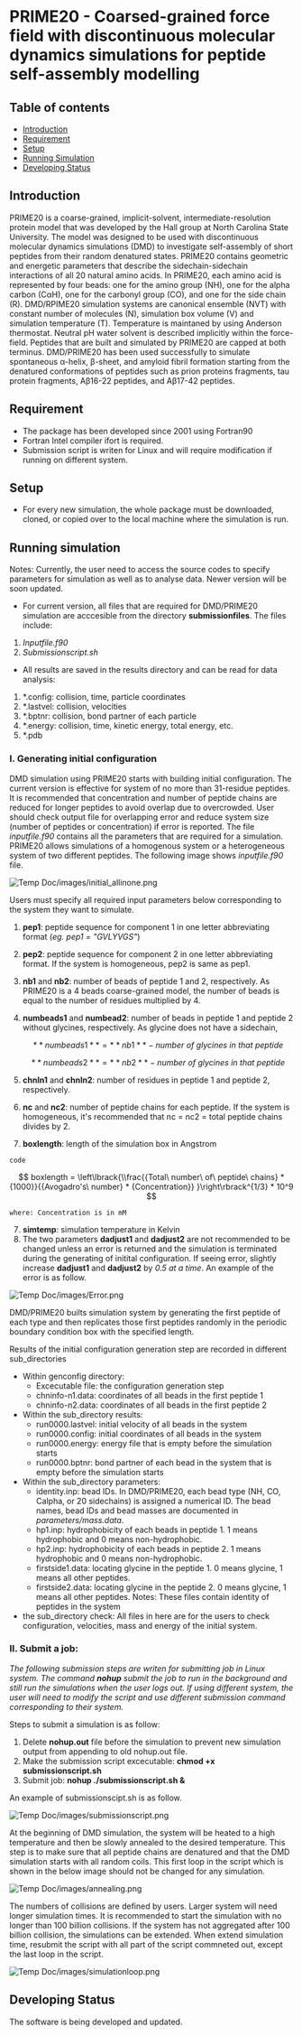 # PRIME20 - Coarsed-grained force field with discontinuous molecular dynamics simulations for peptide self-assembly modelling 
## Table of contents
* [Introduction](#introduction)
* [Requirement](#requirement)
* [Setup](#setup)
* [Running Simulation](#running-simulation)
* [Developing Status](#developing-status)
## Introduction
PRIME20 is a coarse-grained, implicit-solvent, intermediate-resolution protein model that was developed by the Hall group at North Carolina State University. The model was designed to be used with discontinuous molecular dynamics simulations (DMD) to investigate self-assembly of short peptides from their random denatured states. PRIME20 contains geometric and energetic parameters that describe the sidechain-sidechain interactions of all 20 natural amino acids. In PRIME20, each amino acid is represented by four beads: one for the amino group (NH), one for the alpha carbon (CαH), one for the carbonyl group (CO), and one for the side chain (R). DMD/RPIME20 simulation systems are canonical ensemble (NVT) with constant number of molecules (N), simulation box volume (V) and simulation temperature (T). Temperature is maintaned by using Anderson thermostat. Neutral pH water solvent is described implicitly within the force-field. Peptides that are built and simulated by PRIME20 are capped at both terminus. DMD/PRIME20 has been used successfully to simulate spontaneous α-helix, β-sheet, and amyloid fibril formation starting from the denatured conformations of peptides such as prion proteins fragments, tau protein fragments, Aβ16-22 peptides, and  Aβ17-42 peptides.

## Requirement
- The package has been developed since 2001 using Fortran90
- Fortran Intel compiler ifort is required.
- Submission script is writen for Linux and will require modification if running on different system.

## Setup
- For every new simulation, the whole package must be downloaded, cloned, or copied over to the local machine where the simulation is run.

## Running simulation
Notes: Currently, the user need to access the source codes to specify parameters for simulation as well as to analyse data. Newer version will be soon updated. 
- For current version, all files that are required for DMD/PRIME20 simulation are acccesible from the directory **submissionfiles**. The files include:
1. *Inputfile.f90*
2. *Submissionscript.sh*
- All results are saved in the results directory and can be read for data analysis:
1. *.config: collision, time, particle coordinates
2. *.lastvel: collision, velocities 
3. *.bptnr: collision, bond partner of each particle
4. *.energy: collision, time, kinetic energy, total energy, etc.
5. *.pdb

### I.	Generating initial configuration
DMD simulation using PRIME20 starts with building initial configuration. The current version is effective for system of no more than 31-residue peptides. It is recommended that concentration and number of peptide chains are reduced for longer peptides to avoid overlap due to overcrowded. User should check output file for overlapping error and reduce system size (number of peptides or concentration) if error is reported.
The file *inputfile.f90* contains all the parameters that are required for a simulation. PRIME20 allows simulations of a homogenous system or a heterogeneous system of two different peptides. The following image shows *inputfile.f90* file.

 ![Temp Doc/images/initial_allinone.png](https://github.com/CarolHall-NCSU-CBE/Serial-DMD-PRIME20/blob/45eb102c71d57b322d413f7297eed412a19df235/Temp%20Doc/images/initial_allinone.png)
 
Users must specify all required input parameters below corresponding to the system they want to simulate.
1. **pep1**: peptide sequence for component 1 in one letter abbreviating format (*eg. pep1 = "GVLYVGS"*)
2. **pep2**: peptide sequence for component 2 in one letter abbreviating format. If the system is homogeneous, pep2 is same as pep1.
3. **nb1** and **nb2**: number of beads of peptide 1 and 2, respectively. As PRIME20 is a 4 beads coarse-grained model, the number of beads is equal to the number of residues multiplied by 4.
4. **numbeads1** and **numbead2**: number of beads in peptide 1 and peptide 2 without glycines, respectively. As glycine does not have a sidechain, 

	$$ **numbeads1** = {**nb1** - {number\ of\ glycines\ in\ that\ peptide}} $$
	
	$$ **numbeads2** = {**nb2** - {number\ of\ glycines\ in\ that\ peptide}} $$	

4. **chnln1** and **chnln2**: number of residues in peptide 1 and peptide 2, respectively.
5. **nc** and **nc2**: number of peptide chains for each peptide. If the system is homogeneous, it's recommended that nc = nc2 = total peptide chains divides by 2.
6. **boxlength**: length of the simulation box in Angstrom


```
code
```
$$ boxlength = \left\lbrack{\\frac{{Total\ number\ of\ peptide\ chains} * {1000}}{{Avogadro's\ number} * {Concentration}} }\right\rbrack^{1/3} * 10^9 $$

	where: Concentration is in mM

7. **simtemp**: simulation temperature in Kelvin
8. The two parameters **dadjust1** and **dadjust2** are not recommended to be changed unless an error is returned and the simulation is terminated during the generating of initital configuration. If seeing error, slightly increase **dadjust1** and **dadjust2** by *0.5 at a time*. An example of the error is as follow.

 ![Temp Doc/images/Error.png](https://github.com/CarolHall-NCSU-CBE/Serial-DMD-PRIME20/blob/ace39b9324962999c9f1ee448907000c8d65d9e1/Temp%20Doc/images/Error.png)
 
DMD/PRIME20 builts simulation system by generating the first peptide of each type and then replicates those first peptides randomly in the periodic boundary condition box with the specified length.
 
Results of the initial configuration generation step are recorded in different sub_directories
- Within genconfig directory:
	- Excecutable file: the configuration generation step
	- chninfo-n1.data: coordinates of all beads in the first peptide 1  
	- chninfo-n2.data: coordinates of all beads in the first peptide 2
- Within the sub_directory results:
	- run0000.lastvel: initial velocity of all beads in the system
	- run0000.config: initial coordinates of all beads in the system
	- run0000.energy: energy file that is empty before the simulation starts
	- run0000.bptnr: bond partner of each bead in the system that is empty before the simulation starts
- Within the sub_directory parameters:
	- identity.inp: bead IDs. In DMD/PRIME20, each bead type (NH, CO, Calpha, or 20 sidechains) is assigned a numerical ID. The bead names, bead IDs and bead masses are documented in *parameters/mass.data*.
	- hp1.inp: hydrophobicity of each beads in peptide 1. 1 means hydrophobic and 0 means non-hydrophobic.
	- hp2.inp: hydrophobicity of each beads in peptide 2. 1 means hydrophobic and 0 means non-hydrophobic.
	- firstside1.data: locating glycine in the peptide 1. 0 means glycine, 1 means all other peptides. 
	- firstside2.data: locating glycine in the peptide 2. 0 means glycine, 1 means all other peptides.
Notes: These files contain identity of peptides in the system
- the sub_directory check: All files in here are for the users to check configuration, velocities, mass and energy of the initial system.

### II. Submit a job:
*The following submission steps are writen for submitting job in Linux system. The command **nohup** submit the job to run in the background and still run the simulations when the user logs out. If using different system, the user will need to modify the script and use different submission command corresponding to their system.* 

Steps to submit a simulation is as follow:
1. Delete **nohup.out** file before the simulation to prevent new simulation output from appending to old nohup.out file.
2. Make the submission script excecutable: **chmod +x submissionscript.sh**
3. Submit job: **nohup ./submissionscript.sh &**

An example of submissionscipt.sh is as follow.

![Temp Doc/images/submissionscript.png](https://github.com/CarolHall-NCSU-CBE/Serial-DMD-PRIME20/blob/5eaa761bcdac4380ae3ee64845596951d801e78b/Temp%20Doc/images/submissionscript.png)

At the beginning of DMD simulation, the system will be heated to a high temperature and then be slowly annealed to the desired temperature. This step is to make sure that all peptide chains are denatured and that the DMD simulation starts with all random coils. This first loop in the script which is shown in the below image should not be changed for any simulation. 

![Temp Doc/images/annealing.png](https://github.com/CarolHall-NCSU-CBE/Serial-DMD-PRIME20/blob/8ebe9e46a5c20129c74ce8ccb5cc311bd75873a2/Temp%20Doc/images/annealing.png)

The numbers of collisions are defined by users. Larger system will need longer simulation times. It is recommended to start the simulation with no longer than 100 billion collisions. If the system has not aggregated after 100 billion collision, the simulations can be extended. When extend simulation time, resubmit the script with all part of the script commneted out, except the last loop in the script.

![Temp Doc/images/simulationloop.png](https://github.com/CarolHall-NCSU-CBE/Serial-DMD-PRIME20/blob/0b52f15932624b4a49c927d5baba649b843e7876/Temp%20Doc/images/simulationloop.png)

## Developing Status
The software is being developed and updated.  
